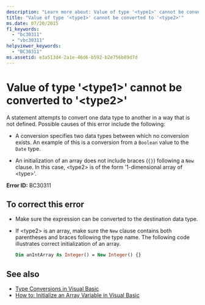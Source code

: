 ```yaml
---
description: "Learn more about: Value of type '<type1>' cannot be converted to '<type2>"
title: "Value of type '<type1>' cannot be converted to '<type2>'"
ms.date: 07/20/2015
f1_keywords:
  - "bc30311"
  - "vbc30311"
helpviewer_keywords:
  - "BC30311"
ms.assetid: e3a513d4-2a1e-46d6-b592-b2e756b89d7d
---
```

# Value of type '\<type1>' cannot be converted to '\<type2>'

A statement attempts to convert one data type to another in a way that is not defined. Possible causes of this error include the following:

- A conversion specifies two data types between which no conversion exists. An example of this is a conversion from a `Boolean` value to the `Date` type.

- An initialization of an array does not include braces (`{}`) following a `New` clause. In this case, \<type2> is of the form '1-dimensional array of \<type>'.

**Error ID:** BC30311

## To correct this error

- Make sure the expression can be converted to the destination data type.

- If \<type2> is an array, make sure the `New` clause contains both parentheses and braces following the type name. The following code illustrates correct initialization of an array.

  ```vb
  Dim anIntArray As Integer() = New Integer() {}
  ```

## See also

- [Type Conversions in Visual Basic](../programming-guide/language-features/data-types/type-conversions.md)
- [How to: Initialize an Array Variable in Visual Basic](../programming-guide/language-features/arrays/how-to-initialize-an-array-variable.md)
